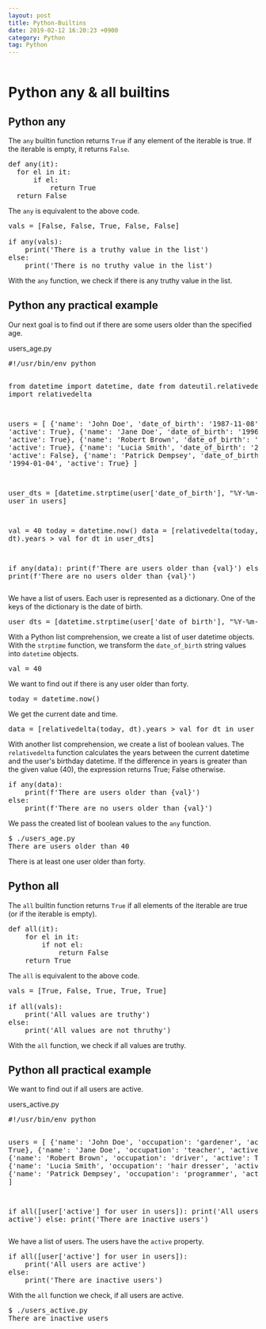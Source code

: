 ```yaml
---
layout: post
title: Python-Builtins
date: 2019-02-12 16:20:23 +0900
category: Python
tag: Python
---
```


<html lang="en">

<head>


</head>

<body>

<header>


</header>

<div class="container">


<div class="content">

<h1>Python any &amp; all builtins</h1>




<h2>Python any</h2>

<p>
The <code>any</code> builtin function returns <code>True</code> if any element
of the iterable is true. If the iterable is empty, it returns
<code>False</code>.
</p>

<pre class="compact">
def any(it):
  for el in it:
      if el:
          return True
  return False
</pre>

<p>
The <code>any</code> is equivalent to the above code.
</p>


<pre class="compact">
vals = [False, False, True, False, False]

if any(vals):
    print('There is a truthy value in the list')
else:
    print('There is no truthy value in the list')
</pre>

<p>
With the <code>any</code> function, we check if there is any truthy
value in the list.
</p>


<h2>Python any practical example</h2>

<p>
Our next goal is to find out if there are some users older than the
specified age.
</p>

<div class="codehead">users_age.py</div>
<pre class="code">
#!/usr/bin/env python

from datetime import datetime, date
from dateutil.relativedelta import relativedelta


users = [
  {'name': 'John Doe', 'date_of_birth': '1987-11-08', 'active': True},
  {'name': 'Jane Doe', 'date_of_birth': '1996-02-03', 'active': True},
  {'name': 'Robert Brown', 'date_of_birth': '1977-12-12', 'active': True},
  {'name': 'Lucia Smith', 'date_of_birth': '2002-11-17', 'active': False},
  {'name': 'Patrick Dempsey', 'date_of_birth': '1994-01-04', 'active': True}
]

user_dts = [datetime.strptime(user['date_of_birth'], "%Y-%m-%d") for user in users]

val = 40
today = datetime.now()
data = [relativedelta(today, dt).years &gt; val for dt in user_dts]

if any(data):
    print(f'There are users older than {val}')
else:
    print(f'There are no users older than {val}')
</pre>

<p>
We have a list of users. Each user is represented as a dictionary. One of the keys of
the dictionary is the date of birth.
</p>

<pre class="explanation">
user_dts = [datetime.strptime(user['date_of_birth'], "%Y-%m-%d") for user in users]
</pre>

<p>
With a Python list comprehension, we create a list of user datetime objects. With the
<code>strptime</code> function, we transform the <code>date_of_birth</code> string values
into <code>datetime</code> objects.
</p>

<pre class="explanation">
val = 40
</pre>

<p>
We want to find out if there is any user older than forty.
</p>

<pre class="explanation">
today = datetime.now()
</pre>

<p>
We get the current date and time.
</p>

<pre class="explanation">
data = [relativedelta(today, dt).years &gt; val for dt in user_dts]
</pre>

<p>
With another list comprehension, we create a list of boolean values. The
<code>relativedelta</code> function calculates the years between the current
datetime and the user's birthday datetime. If the difference in years is greater
than the given value (40), the expression returns True; False otherwise.
</p>

<pre class="explanation">
if any(data):
    print(f'There are users older than {val}')
else:
    print(f'There are no users older than {val}')
</pre>

<p>
We pass the created list of boolean values to the <code>any</code> function.
</p>

<pre class="compact">
$ ./users_age.py
There are users older than 40
</pre>

<p>
There is at least one user older than forty.
</p>


<h2>Python all</h2>

<p>
The <code>all</code> builtin function returns <code>True</code>
if all elements of the iterable are true (or if the iterable is empty).
</p>

<pre class="compact">
def all(it):
    for el in it:
        if not el:
            return False
    return True
</pre>

<p>
The <code>all</code> is equivalent to the above code.
</p>


<pre class="compact">
vals = [True, False, True, True, True]

if all(vals):
    print('All values are truthy')
else:
    print('All values are not thruthy')
</pre>

<p>
With the <code>all</code> function, we check if all values are truthy.
</p>


<h2>Python all practical example</h2>

<p>
We want to find out if all users are active.
</p>

<div class="codehead">users_active.py</div>
<pre class="code">
#!/usr/bin/env python


users = [
  {'name': 'John Doe', 'occupation': 'gardener', 'active': True},
  {'name': 'Jane Doe', 'occupation': 'teacher', 'active': True},
  {'name': 'Robert Brown', 'occupation': 'driver', 'active': True},
  {'name': 'Lucia Smith', 'occupation': 'hair dresser', 'active': False},
  {'name': 'Patrick Dempsey', 'occupation': 'programmer', 'active': True}
]


if all([user['active'] for user in users]):
    print('All users are active')
else:
    print('There are inactive users')
</pre>

<p>
We have a list of users. The users have the <code>active</code> property.
</p>

<pre class="explanation">
if all([user['active'] for user in users]):
    print('All users are active')
else:
    print('There are inactive users')
</pre>

<p>
With the <code>all</code> function we check, if all users are active.
</p>

<pre class="compact">
$ ./users_active.py
There are inactive users
</pre>






</div> <!-- content -->

<div class="rtow">





</div>

</div> <!-- container -->



</body>
</html>
